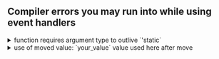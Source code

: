 ## Compiler errors you may run into while using event handlers

<details>
<summary>function requires argument type to outlive `'static`</summary>

Event handler in Dioxus need only access data that can last for the entire lifetime of the application. That generally means data that is moved into the closure. **If you get this error, you may have forgotten to add `move` to your closure.**

Broken component:

```rust, compile_fail
# use dioxus::prelude::*;
// We return an Element which can last as long as the component is on the screen
fn App() -> Element {
    // Signals are `Copy` which makes them very easy to move into `'static` closures like event handlers
    let state = use_signal(|| "hello world".to_string());

    rsx! {
        button {
            // ❌ Without `move`, rust will try to borrow the `state` signal which fails because the state signal is dropped at the end of the function
            onclick: |_| {
                println!("You clicked the button! The state is: {state}");
            },
            "Click me"
        }
    }
    // The state signal is dropped here, but the event handler still needs to access it
}
```

Fixed component:

```rust, no_run
# use dioxus::prelude::*;
fn App() -> Element {
    let state = use_signal(|| "hello world".to_string());

    rsx! {
        button {
            // ✅ The `move` keyword tells rust it can move the `state` signal into the closure. Since the closure owns the signal state, it can read it even after the function returns
            onclick: move |_| {
                println!("You clicked the button! The state is: {state}");
            },
            "Click me"
        }
    }
}
```

</details>

<details>
<summary>use of moved value: `your_value` value used here after move</summary>

Data in rust has a single owner. If you run into this error, you have likely tried to move data that isn't `Copy` into two different closures. **You can fix this issue by making your data `Copy` or calling `clone` on it before you move it into the closure.**

Broken component:

```rust, compile_fail
# use dioxus::prelude::*;
// `MyComponent` accepts a string which cannot be copied implicitly
#[component]
fn MyComponent(string: String) -> Element {
    rsx! {
        button {
            // ❌ We are moving the string into the onclick handler which means we can't access it elsewhere
            onclick: move |_| {
                println!("{string}");
            },
            "Print hello world"
        }
        button {
            // ❌ Since we already moved the string, we can't move it into the onclick handler again. This will cause a compiler error
            onclick: move |_| {
                println!("{string}");
            },
            "Print hello world again"
        }
    }
}
```

You can fix this issue by either:

- Making your data `Copy` with `ReadSignal`:

```rust, no_run
# use dioxus::prelude::*;
// `MyComponent` accepts `ReadSignal<String>` which implements `Copy`
#[component]
fn MyComponent(string: ReadSignal<String>) -> Element {
    rsx! {
        button {
            // ✅ Because the `string` signal is `Copy`, we can copy it into the closure while still having access to it elsewhere
            onclick: move |_| println!("{}", string),
            "Print hello world"
        }
        button {
            // ✅ Since `string` is `Copy`, we can move it into the onclick handler again
            onclick: move |_| println!("{}", string),
            "Print hello world again"
        }
    }
}
```

- Calling `clone` on your data before you move it into the closure:

```rust, no_run
# use dioxus::prelude::*;
// `MyComponent` accepts a string which doesn't implement `Copy`
#[component]
fn MyComponent(string: String) -> Element {
    rsx! {
        button {
            // ✅ The string only has one owner. We could move it into this closure, but since we want to use the string in other closures later, we will clone it instead
            onclick: {
                // Clone the string in a new block
                let string = string.clone();
                // Then move the cloned string into the closure
                move |_| println!("{}", string)
            },
            "Print hello world"
        }
        button {
            // ✅ We don't use the string after this closure, so we can just move it into the closure directly
            onclick: move |_| println!("{}", string),
            "Print hello world again"
        }
    }
}
```

</details>
